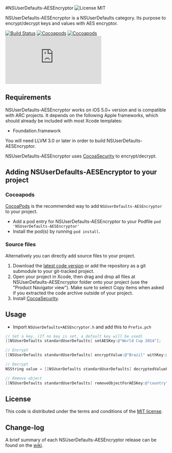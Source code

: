 #NSUserDefaults-AESEncryptor ![License MIT](https://go-shields.herokuapp.com/license-MIT-blue.png)

NSUserDefaults-AESEncryptor is a NSUserDefaults category. Its purpose to encrypt/decrypt keys and values with AES encryptor.

[![Build Status](https://api.travis-ci.org/NZN/NSUserDefaults-AESEncryptor.png)](https://api.travis-ci.org/NZN/NSUserDefaults-AESEncryptor.png)
[![Cocoapods](https://cocoapod-badges.herokuapp.com/v/NSUserDefaults-AESEncryptor/badge.png)](http://beta.cocoapods.org/?q=name%3Ansuserdefaults%20name%3Aaesencryptor%2A)
[![Cocoapods](https://cocoapod-badges.herokuapp.com/p/NSUserDefaults-AESEncryptor/badge.png)](http://beta.cocoapods.org/?q=name%3Ansuserdefaults%20name%3Aaesencryptor%2A)
[![Analytics](https://ga-beacon.appspot.com/UA-48753665-1/NZN/NSUserDefaults-AESEncryptor/README.md)](https://github.com/igrigorik/ga-beacon)

## Requirements

NSUserDefaults-AESEncryptor works on iOS 5.0+ version and is compatible with ARC projects. It depends on the following Apple frameworks, which should already be included with most Xcode templates:

* Foundation.framework

You will need LLVM 3.0 or later in order to build NSUserDefaults-AESEncryptor.

NSUserDefaults-AESEncryptor uses [CocoaSecurity](https://github.com/kelp404/CocoaSecurity) to encrypt/decrypt.

## Adding NSUserDefaults-AESEncryptor to your project

### Cocoapods

[CocoaPods](http://cocoapods.org) is the recommended way to add `NSUserDefaults-AESEncryptor` to your project.

* Add a pod entry for NSUserDefaults-AESEncryptor to your Podfile `pod 'NSUserDefaults-AESEncryptor'`
* Install the pod(s) by running `pod install`.

### Source files

Alternatively you can directly add source files to your project.

1. Download the [latest code version](https://github.com/NZN/NSUserDefaults-AESEncryptor/archive/master.zip) or add the repository as a git submodule to your git-tracked project.
2. Open your project in Xcode, then drag and drop all files at NSUserDefaults-AESEncryptor folder onto your project (use the "Product Navigator view"). Make sure to select Copy items when asked if you extracted the code archive outside of your project.
2. Install [CocoaSecurity](https://github.com/kelp404/CocoaSecurity).

## Usage

* Import `NSUserDefaults+AESEncryptor.h` and add this to `Prefix.pch`

```objective-c
// Set a key. (If no key is set, a default key will be used)
[[NSUserDefaults standardUserDefaults] setAESKey:@"World Cup 2014"];

// Encrypt
[[NSUserDefaults standardUserDefaults] encryptValue:@"Brazil" withKey:@"country"];

// Decrypt
NSString value = [[NSUserDefaults standardUserDefaults] decryptedValueForKey:@"country"];

// Remove object
[[NSUserDefaults standardUserDefaults] removeObjectForAESKey:@"country"];
```

## License

This code is distributed under the terms and conditions of the [MIT license](LICENSE).

## Change-log

A brief summary of each NSUserDefaults-AESEncryptor release can be found on the [wiki](https://github.com/NZN/NSUserDefaults-AESEncryptor/wiki/Change-log).
